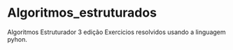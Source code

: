 # Algoritmos_estruturados
Algoritmos Estruturador 3 edição
Exercicios resolvidos usando a linguagem pyhon.
